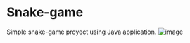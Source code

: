# Snake-game
Simple snake-game proyect using Java application.
![image](https://user-images.githubusercontent.com/109178169/184181969-fdb9a5b7-7ede-4a81-9973-36cc734c67cd.png)
